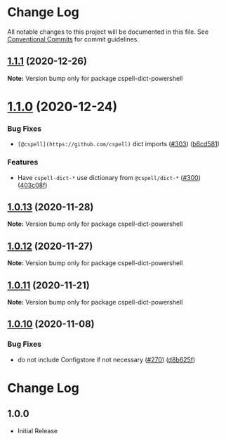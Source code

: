 # Change Log

All notable changes to this project will be documented in this file.
See [Conventional Commits](https://conventionalcommits.org) for commit guidelines.

## [1.1.1](https://github.com/streetsidesoftware/cspell-dicts/compare/cspell-dict-powershell@1.1.0...cspell-dict-powershell@1.1.1) (2020-12-26)

**Note:** Version bump only for package cspell-dict-powershell





# [1.1.0](https://github.com/streetsidesoftware/cspell-dicts/compare/cspell-dict-powershell@1.0.13...cspell-dict-powershell@1.1.0) (2020-12-24)


### Bug Fixes

* `[@cspell](https://github.com/cspell)` dict imports ([#303](https://github.com/streetsidesoftware/cspell-dicts/issues/303)) ([b6cd581](https://github.com/streetsidesoftware/cspell-dicts/commit/b6cd58114caa8752fba69522e6b740a4be74dd6e))


### Features

* Have `cspell-dict-*` use dictionary from `@cspell/dict-*` ([#300](https://github.com/streetsidesoftware/cspell-dicts/issues/300)) ([403c08f](https://github.com/streetsidesoftware/cspell-dicts/commit/403c08fbd1d11a083f586e591b87ef9a47f71944))





## [1.0.13](https://github.com/streetsidesoftware/cspell-dicts/compare/cspell-dict-powershell@1.0.12...cspell-dict-powershell@1.0.13) (2020-11-28)

**Note:** Version bump only for package cspell-dict-powershell





## [1.0.12](https://github.com/streetsidesoftware/cspell-dicts/compare/cspell-dict-powershell@1.0.11...cspell-dict-powershell@1.0.12) (2020-11-27)

**Note:** Version bump only for package cspell-dict-powershell





## [1.0.11](https://github.com/streetsidesoftware/cspell-dicts/compare/cspell-dict-powershell@1.0.10...cspell-dict-powershell@1.0.11) (2020-11-21)

**Note:** Version bump only for package cspell-dict-powershell

## [1.0.10](https://github.com/streetsidesoftware/cspell-dicts/compare/cspell-dict-powershell@1.0.9...cspell-dict-powershell@1.0.10) (2020-11-08)

### Bug Fixes

- do not include Configstore if not necessary ([#270](https://github.com/streetsidesoftware/cspell-dicts/issues/270)) ([d8b625f](https://github.com/streetsidesoftware/cspell-dicts/commit/d8b625f2f42d5cc6c4a9390216ac1e5037886e44))

# Change Log

## 1.0.0

- Initial Release

